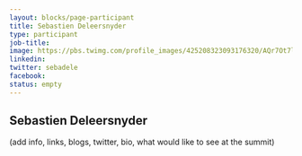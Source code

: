 ```yaml
---
layout: blocks/page-participant
title: Sebastien Deleersnyder
type: participant
job-title:
image: https://pbs.twimg.com/profile_images/425208323093176320/AQr7Ot7l_400x400.png
linkedin:
twitter: sebadele
facebook:
status: empty
---
```


## Sebastien Deleersnyder

(add info, links, blogs, twitter, bio, what would like to see at the summit)
